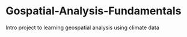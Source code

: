 # Gospatial-Analysis-Fundamentals
 Intro project to learning geospatial analysis using climate data
